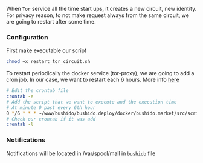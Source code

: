 When `Tor` service all the time start ups, it creates a new circuit, new identity. For privacy reason, to not make request always from the same circuit, we are going to restart after some time.

### Configuration
First make executable our script
```bash
chmod +x restart_tor_circuit.sh
```
To restart periodically the docker service (tor-proxy), we are going to add a cron job. In our case, we want to restart each 6 hours. More info [here](https://crontab.guru/every-6-hours)
```bash
# Edit the crontab file
crontab -e
# Add the script that we want to execute and the execution time
# At minute 0 past every 6th hour
0 */6 * * * ~/www/bushido/bushido.deploy/docker/bushido.market/src/scripts/restart_tor_circuit.sh
# Check our crontab if it was add 
crontab -l
```

### Notifications
Notifications will be located in /var/spool/mail in `bushido` file